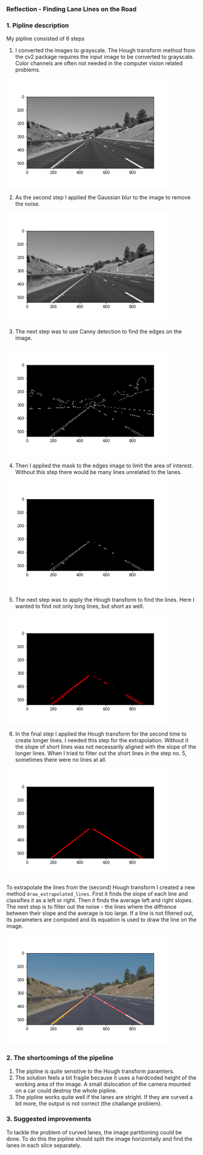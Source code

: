 ### Reflection - Finding Lane Lines on the Road

### 1. Pipline description

My pipline consisted of 6 steps

1. I converted the images to grayscale. The Hough transform method from the cv2 package requires the input image to be converted to grayscale. Color channels are often not needed in the computer vision related problems.

![Grayscale](images/grayscale.png)

2. As the second step I applied the Gaussian blur to the image to remove the noise.

![Blur](images/blur.png)

3. The next step was to use Canny detection to find the edges on the image.

![Canny detection](images/edges.png)

4. Then I applied the mask to the edges image to limit the area of interest. Without this step there would be many lines unrelated to the lanes.

![Mask](images/masked_edges.png)

5. The next step was to apply the Hough transform to find the lines. Here I wanted to find not only long lines, but short as well.

![Fist Hough transform](images/hough_1.png)

6. In the final step I applied the Hough transform for the second time to create longer lines. I needed this step for the extrapolation. Without it the slope of short lines was not necessarily aligned with the slope of the longer lines. When I tried to filter out the short lines in the step no. 5, sometimes there were no lines at all.

![Fist Hough transform](images/hough_2.png)

To extrapolate the lines from the (second) Hough transform I created a new method ```draw_extrapolated_lines```. First it finds the slope of each line and classifies it as a left or right. Then it finds the average left and right slopes. The next step is to filter out the noise - the lines where the diffrence between their slope and the average is too large. If a line is not filtered out, its parameters are computed and its equation is used to draw the line on the image.

![Final image](images/final.png)

### 2. The shortcomings of the pipeline

1. The pipline is quite sensitive to the Hough transform paramters.
2. The solution feels a bit fragile because it uses a hardcoded height of the working area of the image. A small dislocation of the camera mounted on a car could destroy the whole pipline.
3. The pipline works quite well if the lanes are stright. If they are curved a bit more, the output is not correct (the challange problem).

### 3. Suggested improvements

To tackle the problem of curved lanes, the image partitioning could be done. To do this the pipline should split the image horizontally and find the lanes in each slice separately.

